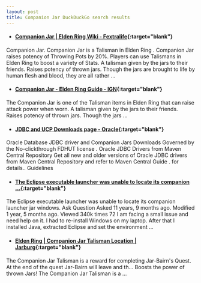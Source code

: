 ```yaml
---
layout: post
title: Companion Jar DuckDuckGo search results
---
```

* #### [Companion Jar | Elden Ring Wiki - Fextralife](https://eldenring.wiki.fextralife.com/Companion+Jar){:target="blank"}
Companion Jar. Companion Jar is a Talisman in Elden Ring . Companion Jar raises potency of Throwing Pots by 20%. Players can use Talismans in Elden Ring to boost a variety of Stats. A talisman given by the jars to their friends. Raises potency of thrown jars. Though the jars are brought to life by human flesh and blood, they are all rather ...
* #### [Companion Jar - Elden Ring Guide - IGN](https://www.ign.com/wikis/elden-ring/Companion_Jar){:target="blank"}
The Companion Jar is one of the Talisman items in Elden Ring that can raise attack power when worn. A talisman given by the jars to their friends. Raises potency of thrown jars. Though the jars ...
* #### [JDBC and UCP Downloads page - Oracle](https://www.oracle.com/database/technologies/appdev/jdbc-downloads.html){:target="blank"}
Oracle Database JDBC driver and Companion Jars Downloads Governed by the No-clickthrough FDHUT license . Oracle JDBC Drivers from Maven Central Repository Get all new and older versions of Oracle JDBC drivers from Maven Central Repository and refer to Maven Central Guide . for details.. Guidelines
* #### [The Eclipse executable launcher was unable to locate its companion ...](https://stackoverflow.com/questions/10876538/the-eclipse-executable-launcher-was-unable-to-locate-its-companion-launcher-jar){:target="blank"}
The Eclipse executable launcher was unable to locate its companion launcher jar windows. Ask Question Asked 11 years, 9 months ago. Modified 1 year, 5 months ago. Viewed 340k times 72 I am facing a small issue and need help on it. I had to re-install Windows on my laptop. After that I installed Java, extracted Eclipse and set the environment ...
* #### [Elden Ring | Companion Jar Talisman Location | Jarburg](https://www.youtube.com/watch?v=fkv30N5RQ2I){:target="blank"}
The Companion Jar Talisman is a reward for completing Jar-Bairn's Quest. At the end of the quest Jar-Bairn will leave and th... Boosts the power of thrown Jars! The Companion Jar Talisman is a ...
